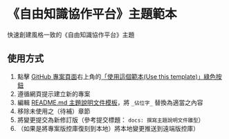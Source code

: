 # 《自由知識協作平台》主題範本

快速創建風格一致的《自由知識協作平台》主題

## 使用方式

1. 點擊 [GitHub 專案頁面](https://github.com/libre-knowledge/subject-template)右上角的[「使用這個範本(Use this template)」綠色按鈕](./generate)
1. 遵循網頁提示建立新的專案
1. 編輯 [README.md 主題說明文件模板](README.md)，將 `_佔位字_` 替換為適當之內容
1. 移除未使用之（待補）章節
1. 將變更提交為新修訂版（參考提交標題： `docs: 撰寫主題說明文件雛型`）
1. （如果是將專案版控庫復刻到本地）將本地變更推送到遠端版控庫）
